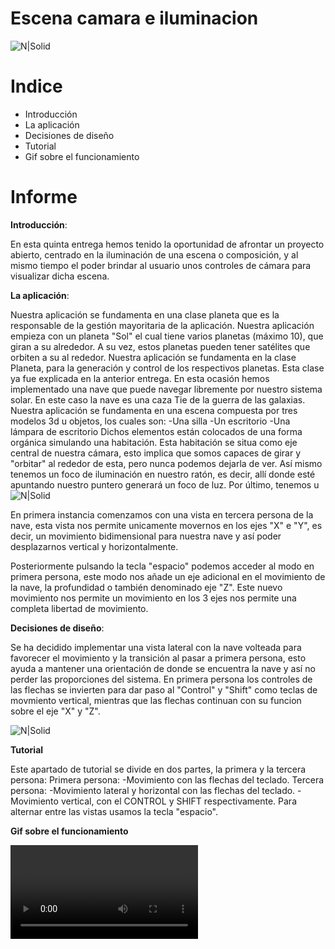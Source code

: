 # Escena camara e iluminacion

![N|Solid](https://i.gyazo.com/c1ebc76c699252789da35563f5f69753.jpg)

# Indice

  - Introducción
  - La aplicación
  - Decisiones de diseño
  - Tutorial
  - Gif sobre el funcionamiento

# Informe

**Introducción**:

En esta quinta entrega hemos tenido la oportunidad de afrontar un proyecto abierto, centrado en la iluminación de una escena o composición, y al mismo tiempo el poder brindar al usuario unos controles de cámara para visualizar dicha escena.

**La aplicación**:

Nuestra aplicación se fundamenta en una clase planeta que es la responsable de la gestión mayoritaria de la aplicación.
Nuestra aplicación empieza con un planeta "Sol" el cual tiene varios planetas (máximo 10), que giran a su alrededor. A su vez, estos planetas pueden tener satélites que orbiten a su al rededor.
Nuestra aplicación se fundamenta en la clase Planeta, para la generación y control de los respectivos planetas. Esta clase ya fue explicada en la anterior entrega.
En esta ocasión hemos implementado una nave que puede navegar libremente por nuestro sistema solar. En este caso la nave es una caza Tie de la guerra de las galaxias.
Nuestra aplicación se fundamenta en una escena compuesta por tres modelos 3d u objetos, los cuales son:
  -Una silla
  -Un escritorio
  -Una lámpara de escritorio
Dichos elementos están colocados de una forma orgánica simulando una habitación. Esta habitación se situa como eje central de nuestra cámara, esto implica que somos capaces de girar y "orbitar" al rededor de esta, pero nunca podemos dejarla de ver. Así mismo tenemos un foco de iluminación en nuestro ratón, es decir, allí donde esté apuntando nuestro puntero generará un foco de luz. Por último, tenemos u
![N|Solid](https://i.gyazo.com/8777fcff4da1a44ffba38edf8d415a4e.jpg)

En primera instancia comenzamos con una vista en tercera persona de la nave, esta vista nos permite unicamente movernos en los ejes "X" e "Y", es decir, un movimiento bidimensional para nuestra nave y así poder desplazarnos vertical y horizontalmente.

Posteriormente pulsando la tecla "espacio" podemos acceder al modo en primera persona, este modo nos añade un eje adicional en el movimiento de la nave, la profundidad o también denominado eje "Z". Este nuevo movimiento nos permite un movimiento en los 3 ejes nos permite una completa libertad de movimiento.

**Decisiones de diseño**:

Se ha decidido implementar una vista lateral con la nave volteada para favorecer el movimiento y la transición al pasar a primera persona, esto ayuda a mantener una orientación de donde se encuentra la nave y así no perder las proporciones del sistema. En primera persona los controles de las flechas se invierten para dar paso al "Control" y "Shift" como teclas de movmiento vertical, mientras que las flechas continuan con su funcion sobre el eje "X" y "Z".

![N|Solid](https://i.gyazo.com/bd5985020a59bdae5119499050f8a65e.jpg)

**Tutorial**

Este apartado de tutorial se divide en dos partes, la primera y la tercera persona:
Primera persona:
  -Movimiento con las flechas del teclado.
Tercera persona:
  -Movimiento lateral y horizontal con las flechas del teclado.
  -Movimiento vertical, con el CONTROL y SHIFT respectivamente.
Para alternar entre las vistas usamos la tecla "espacio".

**Gif sobre el funcionamiento**

![Alt Text](https://i.gyazo.com/e649d74b9f4904642052ea87205ab64f.mp4)
